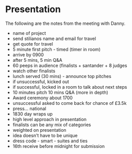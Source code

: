 # Presentation

The following are the notes from the meeting with Danny.

  * name of project
  * send stilianos name and email for travel
  * get quote for travel
  * 5 minute first pitch - timed (timer in room)
  * arrive by 0900
  * after 5 mins, 5 min Q&A
  * 60 peeps in audience (finalists + santander + 8 judges
  * watch other finalists
  * lunch served (30 mins) - announce top pitches
  * if unsuccessful, kicked out
  * if successful, locked in a room to talk about next steps
  * 10 minutes pitch 10 mins Q&A (more in depth)
  * Award ceremony about 1700
  * unsuccessful asked to come back for chance of £3.5k
  * press... national
  * 1830 day wraps up
  * high level approach in presentation
  * finalists can be any mix of categories
  * weighted on presentation
  * idea doesn't have to be unique
  * dress code - smart - suites and ties
  * 16th receive before midnight for submission
